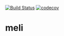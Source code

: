 [![Build Status](https://travis-ci.com/gustavomina/meli.svg?branch=master)](https://travis-ci.com/gustavomina/meli)   [![codecov](https://codecov.io/gh/gustavomina/meli/branch/master/graph/badge.svg?token=MNSAV8XWCF)](https://codecov.io/gh/gustavomina/meli)

# meli

